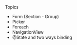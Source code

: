 Topics
- Form (Section - Group)
- Picker
- Foreach
- NavigationView 
- @State and two ways binding

